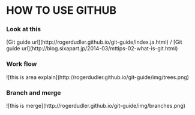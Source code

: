 # HOW TO USE GITHUB

<h3>Look at this</h3>
[Git guide url](http://rogerdudler.github.io/git-guide/index.ja.html) /
[Git guide url](http://blog.sixapart.jp/2014-03/mttips-02-what-is-git.html)


<h3>Work flow</h3>
![this is area explain](http://rogerdudler.github.io/git-guide/img/trees.png)


<h3>Branch and merge</h3>
![this is merge](http://rogerdudler.github.io/git-guide/img/branches.png)
